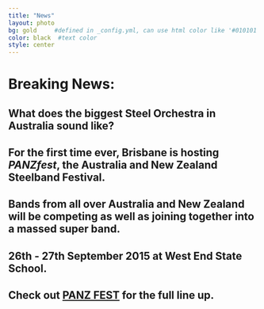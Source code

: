 ```yaml
---
title: "News"
layout: photo
bg: gold     #defined in _config.yml, can use html color like '#010101'
color: black  #text color
style: center
---
```

# Breaking News:

## What does the biggest Steel Orchestra in Australia sound like?

## For the first time ever, Brisbane is hosting _PANZfest_, the Australia and New Zealand Steelband Festival.

## Bands from all over Australia and New Zealand will be competing as well as joining together into a massed super band.

## 26th - 27th September 2015 at West End State School.

## Check out [PANZ FEST](https://www.facebook.com/panzfest2015?ref=settings) for the full line up.




